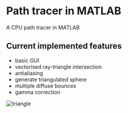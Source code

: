 # Path tracer in MATLAB

A CPU path tracer in MATLAB

## Current implemented features
- basic GUI
- vectorised ray-triangle intersection
- antialiasing
- generate triangulated sphere
- multiple diffuse bounces
- gamma correction

![triangle](https://bitbucket.org/NiklasLundstroem/path-tracer-in-matlab/raw/d47ad6f8e6febd4979549b56881d9a7a4fb65511/progress/20191019-BasicGUI_HelloTriangle.PNG)
